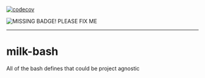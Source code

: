 [![codecov](https://codecov.io/gh/ian-l-kennedy/milk-bash/graph/badge.svg?token=DMtEr45cC3)](https://codecov.io/gh/ian-l-kennedy/milk-bash)

![MISSING BADGE! PLEASE FIX ME](https://github.com/ian-l-kennedy/dockwright/actions/workflows/checks.yaml/badge.svg)

---

# milk-bash
All of the bash defines that could be project agnostic
